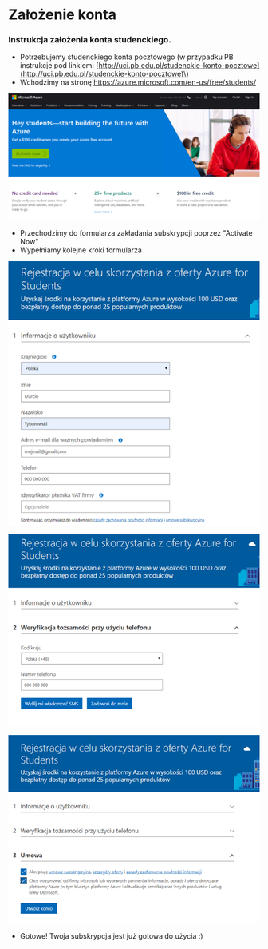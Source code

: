 # Założenie konta

### Instrukcja założenia konta studenckiego.

* Potrzebujemy studenckiego konta pocztowego \(w przypadku PB instrukcje pod linkiem: [http://uci.pb.edu.pl/studenckie-konto-pocztowe](http://uci.pb.edu.pl/studenckie-konto-pocztowe)\)
* Wchodzimy na stronę [https://azure.microsoft.com/en-us/free/students/
  ](https://azure.microsoft.com/en-us/free/students/
  )

![](.gitbook/assets/image%20%282%29.png)

* Przechodzimy do formularza zakładania subskrypcji poprzez "Activate Now"
* Wypełniamy kolejne kroki formularza

![](.gitbook/assets/image%20%283%29.png)

![](.gitbook/assets/image%20%284%29.png)

![](.gitbook/assets/image%20%285%29.png)

* Gotowe! Twoja subskrypcja jest już gotowa do użycia :\)

